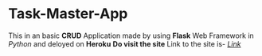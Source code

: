 # Task-Master-App
This in an basic **CRUD** Application made by using **Flask** Web Framework in *Python* and deloyed on **Heroku**
**Do visit the site**
Link to the site is- [*Link*](https://flask-crud-sid.herokuapp.com/)
